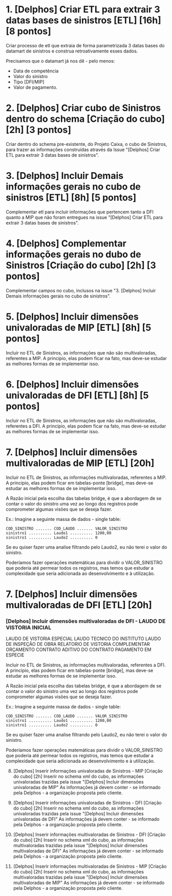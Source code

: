 # 1. [Delphos] Criar ETL para extrair 3 datas bases de sinistros [ETL] [16h] [8 pontos]
Criar processo de etl que extraia de forma parametrizada 3 datas bases do datamart de sinistros e construa retroativamente esses dados.

Precisamos que o datamart já nos dê - pelo menos:
 - Data de competência
 - Valor do sinistro
 - Tipo [DFI/MIP]
 - Valor de pagamento.
 
# 2. [Delphos] Criar cubo de Sinistros dentro do schema [Criação do cubo] [2h] [3 pontos]
Criar dentro do schema pre-existente, do Projeto Caixa, o cubo de Sinistros, para trazer as informações construídas através da Issue "[Delphos] Criar ETL para extrair 3 datas bases de sinistros".
 
# 3. [Delphos] Incluir Demais informações gerais no cubo de sinistros [ETL] [8h] [5 pontos]
Complementar etl para incluir informações que pertencem tanto a DFI quanto a MIP que não foram entregues na issue "[Delphos] Criar ETL para extrair 3 datas bases de sinistros".

# 4. [Delphos] Complementar informações gerais no dubo de Sinistros [Criação do cubo] [2h] [3 pontos]
Complementar campos no cubo, inclusos na issue "3. [Delphos] Incluir Demais informações gerais no cubo de sinistros".

# 5. [Delphos] Incluir dimensões univaloradas de MIP [ETL] [8h] [5 pontos]
Incluir no ETL de Sinistros, as informações que não são multivaloradas, referentes a MIP.
A principio, elas podem ficar na fato, mas deve-se estudar as melhores formas de se implementar isso.

# 6. [Delphos] Incluir dimensões univaloradas de DFI [ETL] [8h] [5 pontos]
Incluir no ETL de Sinistros, as informações que não são multivaloradas, referentes a DFI.
A principio, elas podem ficar na fato, mas deve-se estudar as melhores formas de se implementar isso.

# 7. [Delphos] Incluir dimensões multivaloradas de MIP [ETL] [20h]
Incluir no ETL de Sinistros, as informações multivaloradas, referentes a MIP.
A principio, elas podem ficar em tabelas-ponte [bridge], mas deve-se estudar as melhores formas de se implementar isso.

A Razão inicial pela escolha das tabelas bridge, é que a abordagem de se contar o valor do sinistro uma vez ao longo dos registros pode comprometer algumas visões que se deseja fazer.

Ex.: Imagine a seguinte massa de dados - single table:
```
COD_SINISTRO ....... COD_LAUDO ....... VALOR_SINISTRO
sinistro1 .......... Laudo1 .......... 1200,00
sinistro1 .......... Laudo2 .......... 0
```
Se eu quiser fazer uma analise filtrando pelo Laudo2, eu não terei o valor do sinistro.

Poderíamos fazer operações matemáticas para dividir o VALOR_SINISTRO que poderia até permear todos os registros, mas temos que estudar a complexidade que seria adicionada ao desenvolvimento e à utilização.


# 7. [Delphos] Incluir dimensões multivaloradas de DFI [ETL] [20h]
### [Delphos] Incluir dimensões multivaloradas de DFI - LAUDO DE VISTORIA INICIAL
LAUDO DE VISTORIA ESPECIAL
LAUDO TECNICO DO INSTITUTO
LAUDO DE INSPEÇÃO DE OBRA
RELATORIO DE VISTORIA COMPLEMENTAR
ORÇAMENTO
CONTRATO
ADITIVO DO CONTRATO
PAGAMENTO EM ESPECIE



Incluir no ETL de Sinistros, as informações multivaloradas, referentes a DFI.
A principio, elas podem ficar em tabelas-ponte [bridge], mas deve-se estudar as melhores formas de se implementar isso.



A Razão inicial pela escolha das tabelas bridge, é que a abordagem de se contar o valor do sinistro uma vez ao longo dos registros pode comprometer algumas visões que se deseja fazer.

Ex.: Imagine a seguinte massa de dados - single table:
```
COD_SINISTRO ....... COD_LAUDO ....... VALOR_SINISTRO
sinistro1 .......... Laudo1 .......... 1200,00
sinistro1 .......... Laudo2 .......... 0
```
Se eu quiser fazer uma analise filtrando pelo Laudo2, eu não terei o valor do sinistro.

Poderíamos fazer operações matemáticas para dividir o VALOR_SINISTRO que poderia até permear todos os registros, mas temos que estudar a complexidade que seria adicionada ao desenvolvimento e à utilização.


8. [Delphos] Inserir informações univaloradas de Sinistros - MIP [Criação do cubo] [2h]
Inserir no schema xml do cubo, as informações univaloradas trazidas pela issue "[Delphos] Incluir dimensões univaloradas de MIP"
As informações já devem conter - se informado pela Delphos - a organização proposta pelo cliente.

9. [Delphos] Inserir informações univaloradas de Sinistros - DFI [Criação do cubo] [2h]
Inserir no schema xml do cubo, as informações univaloradas trazidas pela issue "[Delphos] Incluir dimensões univaloradas de DFI"
As informações já devem conter - se informado pela Delphos - a organização proposta pelo cliente.

10. [Delphos] Inserir informações multivaloradas de Sinistros - DFI [Criação do cubo] [2h]
Inserir no schema xml do cubo, as informações multivaloradas trazidas pela issue "[Delphos] Incluir dimensões multivaloradas de DFI"
As informações já devem conter - se informado pela Delphos - a organização proposta pelo cliente.

11. [Delphos] Inserir informações multivaloradas de Sinistros - MIP [Criação do cubo] [2h]
Inserir no schema xml do cubo, as informações multivaloradas trazidas pela issue "[Delphos] Incluir dimensões multivaloradas de MIP"
As informações já devem conter - se informado pela Delphos - a organização proposta pelo cliente.


